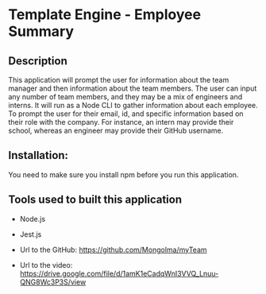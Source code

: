 # Template Engine - Employee Summary

## Description

This application will prompt the user for information about the team manager and then information about the team members. The user can input any number of team members, and they may be a mix of engineers and interns. It will run as a Node CLI to gather information about each employee. To prompt the user for their email, id, and specific information based on their role with the company. For instance, an intern may provide their school, whereas an engineer may provide their GitHub username.

## Installation:

You need to make sure you install npm before you run this application.

## Tools used to built this application

- Node.js
- Jest.js
  
- Url to the GitHub: https://github.com/Mongolma/myTeam
- Url to the video: https://drive.google.com/file/d/1amK1eCadqWnI3VVQ_Lnuu-QNG8Wc3P3S/view
